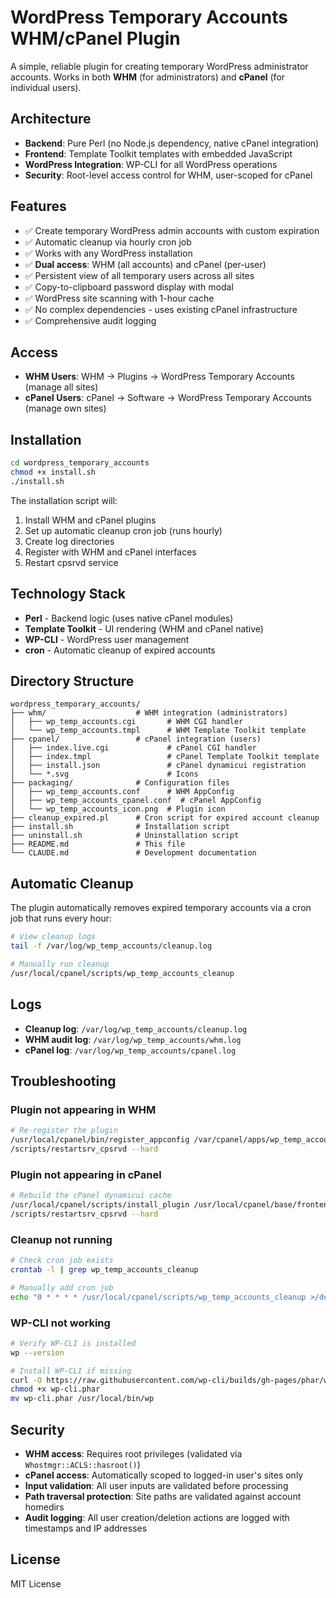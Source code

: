 # WordPress Temporary Accounts WHM/cPanel Plugin

A simple, reliable plugin for creating temporary WordPress administrator accounts. Works in both **WHM** (for administrators) and **cPanel** (for individual users).

## Architecture

- **Backend**: Pure Perl (no Node.js dependency, native cPanel integration)
- **Frontend**: Template Toolkit templates with embedded JavaScript
- **WordPress Integration**: WP-CLI for all WordPress operations
- **Security**: Root-level access control for WHM, user-scoped for cPanel

## Features

- ✅ Create temporary WordPress admin accounts with custom expiration
- ✅ Automatic cleanup via hourly cron job
- ✅ Works with any WordPress installation
- ✅ **Dual access**: WHM (all accounts) and cPanel (per-user)
- ✅ Persistent view of all temporary users across all sites
- ✅ Copy-to-clipboard password display with modal
- ✅ WordPress site scanning with 1-hour cache
- ✅ No complex dependencies - uses existing cPanel infrastructure
- ✅ Comprehensive audit logging

## Access

- **WHM Users**: WHM → Plugins → WordPress Temporary Accounts (manage all sites)
- **cPanel Users**: cPanel → Software → WordPress Temporary Accounts (manage own sites)

## Installation

```bash
cd wordpress_temporary_accounts
chmod +x install.sh
./install.sh
```

The installation script will:
1. Install WHM and cPanel plugins
2. Set up automatic cleanup cron job (runs hourly)
3. Create log directories
4. Register with WHM and cPanel interfaces
5. Restart cpsrvd service

## Technology Stack

- **Perl** - Backend logic (uses native cPanel modules)
- **Template Toolkit** - UI rendering (WHM and cPanel native)
- **WP-CLI** - WordPress user management
- **cron** - Automatic cleanup of expired accounts

## Directory Structure

```
wordpress_temporary_accounts/
├── whm/                    # WHM integration (administrators)
│   ├── wp_temp_accounts.cgi       # WHM CGI handler
│   └── wp_temp_accounts.tmpl      # WHM Template Toolkit template
├── cpanel/                 # cPanel integration (users)
│   ├── index.live.cgi             # cPanel CGI handler
│   ├── index.tmpl                 # cPanel Template Toolkit template
│   ├── install.json               # cPanel dynamicui registration
│   └── *.svg                      # Icons
├── packaging/              # Configuration files
│   ├── wp_temp_accounts.conf      # WHM AppConfig
│   ├── wp_temp_accounts_cpanel.conf  # cPanel AppConfig
│   └── wp_temp_accounts_icon.png  # Plugin icon
├── cleanup_expired.pl      # Cron script for expired account cleanup
├── install.sh              # Installation script
├── uninstall.sh            # Uninstallation script
├── README.md               # This file
└── CLAUDE.md               # Development documentation
```

## Automatic Cleanup

The plugin automatically removes expired temporary accounts via a cron job that runs every hour:

```bash
# View cleanup logs
tail -f /var/log/wp_temp_accounts/cleanup.log

# Manually run cleanup
/usr/local/cpanel/scripts/wp_temp_accounts_cleanup
```

## Logs

- **Cleanup log**: `/var/log/wp_temp_accounts/cleanup.log`
- **WHM audit log**: `/var/log/wp_temp_accounts/whm.log`
- **cPanel log**: `/var/log/wp_temp_accounts/cpanel.log`

## Troubleshooting

### Plugin not appearing in WHM
```bash
# Re-register the plugin
/usr/local/cpanel/bin/register_appconfig /var/cpanel/apps/wp_temp_accounts.conf
/scripts/restartsrv_cpsrvd --hard
```

### Plugin not appearing in cPanel
```bash
# Rebuild the cPanel dynamicui cache
/usr/local/cpanel/scripts/install_plugin /usr/local/cpanel/base/frontend/jupiter/wp_temp_accounts.tar.gz --theme jupiter
/scripts/restartsrv_cpsrvd --hard
```

### Cleanup not running
```bash
# Check cron job exists
crontab -l | grep wp_temp_accounts_cleanup

# Manually add cron job
echo "0 * * * * /usr/local/cpanel/scripts/wp_temp_accounts_cleanup >/dev/null 2>&1" | crontab -
```

### WP-CLI not working
```bash
# Verify WP-CLI is installed
wp --version

# Install WP-CLI if missing
curl -O https://raw.githubusercontent.com/wp-cli/builds/gh-pages/phar/wp-cli.phar
chmod +x wp-cli.phar
mv wp-cli.phar /usr/local/bin/wp
```

## Security

- **WHM access**: Requires root privileges (validated via `Whostmgr::ACLS::hasroot()`)
- **cPanel access**: Automatically scoped to logged-in user's sites only
- **Input validation**: All user inputs are validated before processing
- **Path traversal protection**: Site paths are validated against account homedirs
- **Audit logging**: All user creation/deletion actions are logged with timestamps and IP addresses

## License

MIT License
